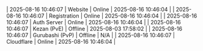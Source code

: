 | 2025-08-16 10:46:07 | Website | Online | 2025-08-16 10:46:04 |
| 2025-08-16 10:46:07 | Registration | Online | 2025-08-16 10:46:04 |
| 2025-08-16 10:46:07 | Auth Server | Online | 2025-08-16 10:46:04 |
| 2025-08-16 10:46:07 | Kezan (PvE) | Offline | 2025-08-03 17:58:02 |
| 2025-08-16 10:46:07 | Gurubashi (PvP) | Offline | N/A |
| 2025-08-16 10:46:07 | Cloudflare | Online | 2025-08-16 10:46:04 |
